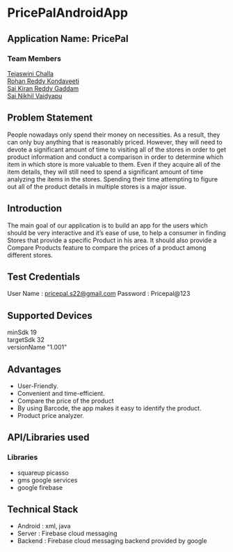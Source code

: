 # PricePalAndroidApp
## Application Name: PricePal

### Team Members
[Tejaswini Challa](https://github.com/tejaswinichalla1812)<br>
[Rohan Reddy Kondaveeti](https://github.com/rohan2453)<br>
[Sai Kiran Reddy Gaddam](https://github.com/iamsaikiran)<br>
[Sai Nikhil Vaidyapu](https://github.com/vaidyapusainikhil)

## Problem Statement
People nowadays only spend their money on necessities. As a result, they can only buy anything that is reasonably priced. However, they will need to devote a significant amount of time to visiting all of the stores in order to get product information and conduct a comparison in order to determine which item in which store is more valuable to them. Even if they acquire all of the item details, they will still need to spend a significant amount of time analyzing the items in the stores. Spending their time attempting to figure out all of the product details in multiple stores is a major issue.

## Introduction
The main goal of our application is to build an app for the users which should be very interactive and it’s ease of use, to help a consumer in finding Stores that provide a specific Product in his area. It should also provide a Compare Products feature to compare the prices of a product among different stores.

## Test Credentials
User Name : pricepal.s22@gmail.com
Password : Pricepal@123


## Supported Devices
minSdk 19<br>
targetSdk 32<br>
versionName "1.001"

## Advantages
- User-Friendly.
- Convenient and time-efficient.
- Compare the price of the product
- By using Barcode, the app makes it easy to identify the product.
- Product price analyzer.

## API/Libraries used

### Libraries
- squareup picasso
- gms google services
- google firebase

## Technical Stack
- Android : xml, java 
- Server : Firebase cloud messaging      
- Backend : Firebase cloud messaging backend provided by google







